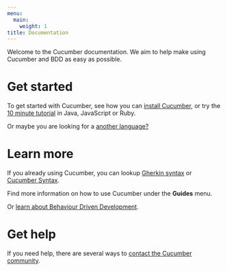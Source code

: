 ```yaml
---
menu:
  main:
    weight: 1
title: Documentation
---
```


Welcome to the Cucumber documentation. We aim to help make using Cucumber and BDD as easy as possible.

# Get started
To get started with Cucumber, see how you can [install Cucumber](/installation/),
or try the [10 minute tutorial](/10-minute-tutorial/) in Java, JavaScript or Ruby.

Or maybe you are looking for a [another language?](/cucumber/implementations/)

# Learn more

If you already using Cucumber, you can lookup [Gherkin syntax](/gherkin/) or [Cucumber Syntax](/cucumber/).

Find more information on how to use Cucumber under the **Guides** menu.

Or [learn about Behaviour Driven Development](/bdd/).

# Get help
If you need help, there are several ways to [contact the Cucumber community]((/about/get-in-touch/)).
